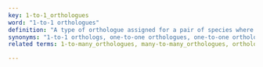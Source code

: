 ```yaml
---
key: 1-to-1_orthologues
word: "1-to-1 orthologues"
definition: "A type of orthologue assigned for a pair of species where only one copy is found in each species."
synonyms: "1-to-1 orthologs, one-to-one orthologues, one-to-one orthologs"
related terms: 1-to-many_orthologues, many-to-many_orthologues, orthologues, homologues

---
```

